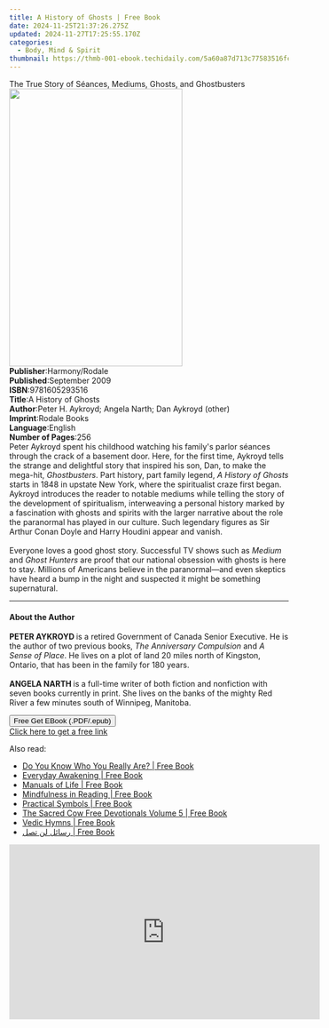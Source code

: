 ```yaml
---
title: A History of Ghosts | Free Book
date: 2024-11-25T21:37:26.275Z
updated: 2024-11-27T17:25:55.170Z
categories:
  - Body, Mind & Spirit
thumbnail: https://thmb-001-ebook.techidaily.com/5a60a87d713c77583516fce8678a4730357bd78c32bac8b907063cf25686bb47.jpg
---
```

<main id="book-container">
  <div class="flex flex-col">
    <div class="book-brief flex-1 py-6 px-4 sm:p-6 md:py-10 md:px-8">
      <!-- brief-->
      <div class="book-brief-main">
        The True Story of Séances, Mediums, Ghosts, and Ghostbusters
      </div>
    </div>
    <div
      class="book-meta-info flex-1 grid gap-4 col-start-1 col-end-3 row-start-1 sm:mb-6 sm:grid-cols-4 lg:gap-6 lg:col-start-2 lg:row-end-6 lg:row-span-6 lg:mb-0"
    >
      <div
        class="book-meta-info-left place-content-center mt-4 p-4 text-sm leading-6 col-start-2 col-span-2 dark:text-slate-400"
      >
        <img
          class="w-full h-500 object-cover rounded-lg sm:h-255 sm:col-span-2 lg:col-span-full"
          src="https://img-001-ebook.techidaily.com/2746077024bccc4efb79340847b66e076336de85594b8a8f06a18e76fba822f8.jpg"
          alt=""
          width="312"
          height="500"
        />
      </div>
      <div
        class="book-meta-info-right mt-2 col-start-1 row-start-2 col-span-3 self-center"
      >
        <!-- meta data  -->
        <div class="flex flex-col px-4 md:px-8">
          <div class="flex-1">
            <strong>Publisher</strong>:<span class="px-2">Harmony/Rodale</span>
          </div>
          <div class="flex-1">
            <strong>Published</strong>:<span class="px-2">September 2009</span>
          </div>
          <div class="flex-1">
            <strong>ISBN</strong>:<span class="px-2">9781605293516</span>
          </div>
          <div class="flex-1">
            <strong>Title</strong>:<span class="px-2">A History of Ghosts</span>
          </div>
          <div class="flex-1">
            <strong>Author</strong>:<span class="px-2"
              >Peter H. Aykroyd; Angela Narth; Dan Aykroyd (other)</span
            >
          </div>
          <div class="flex-1">
            <strong>Imprint</strong>:<span class="px-2">Rodale Books</span>
          </div>
          <div class="flex-1">
            <strong>Language</strong>:<span class="px-2">English</span>
          </div>
          <div class="flex-1">
            <strong>Number of Pages</strong>:<span class="px-2">256</span>
          </div>
        </div>
      </div>
    </div>
    <div class="book-description flex-1 py-6 px-4 sm:p-6 md:py-10 md:px-8">
      <div class="book-description-main">
        <div accordion-content="" id="description">
          Peter Aykroyd spent his childhood watching his family's parlor séances
          through the crack of a basement door. Here, for the first time,
          Aykroyd tells the strange and delightful story that inspired his son,
          Dan, to make the mega-hit, <i>Ghostbusters</i>. Part history, part
          family legend, <i>A History of Ghosts </i>starts in 1848 in upstate
          New York, where the spiritualist craze first began. Aykroyd introduces
          the reader to notable mediums while telling the story of the
          development of spiritualism, interweaving a personal history marked by
          a fascination with ghosts and spirits with the larger narrative about
          the role the paranormal has played in our culture. Such legendary
          figures as Sir Arthur Conan Doyle and Harry Houdini appear and vanish.
          <br /><br />Everyone loves a good ghost story. Successful TV shows
          such as <i>Medium </i>and <i>Ghost Hunters </i>are proof that our
          national obsession with ghosts is here to stay. Millions of Americans
          believe in the paranormal—and even skeptics have heard a bump in the
          night and suspected it might be something supernatural.
        </div>
      </div>
    </div>
    <div class="book-excerpts flex-1 py-6 px-4 sm:p-6 md:py-10 md:px-8">
      <!-- excerpts-->
      <div class="book-excerpts-main">
        <hr />
        <h4 class="placeholder placeholder-heading">
          <span>About the Author</span>
        </h4>
        <p>
          <b>PETER AYKROYD </b>is a retired Government of Canada Senior
          Executive. He is the author of two previous books,
          <i>The Anniversary Compulsion </i>and <i>A Sense of Place</i>. He
          lives on a plot of land 20 miles north of Kingston, Ontario, that has
          been in the family for 180 years. <br /><br /><b>ANGELA NARTH </b>is a
          full-time writer of both fiction and nonfiction with seven books
          currently in print. She lives on the banks of the mighty Red River a
          few minutes south of Winnipeg, Manitoba.
        </p>
      </div>
    </div>
    <div
      class="book-about-author flex-1 py-6 px-4 sm:p-6 md:py-10 md:px-8"
    ></div>
    <div class="book-free-get flex-1 py-6 px-4 sm:p-6 md:py-10 md:px-8">
      <button
        id="btn-free-get"
        class="bg-blue-500 hover:bg-blue-700 text-white font-bold py-2 px-4 rounded"
      >
        Free Get EBook (.PDF/.epub)
      </button>
      <div id="countdown-display" class="px-2 text-lg mt-2"></div>
      <a
        id="free-link"
        class="hidden bg-blue-500 hover:bg-blue-700 text-white font-bold py-2 px-4 rounded"
        href="https://www.ebooks.com/en-us/book/96177162/a-history-of-ghosts/peter-h-aykroyd/"
        target="_blank"
        >Click here to get a free link</a
      >
    </div>
    <script>
      let countdownTime = 0;
      let countdownInterval = null;
      document
        .getElementById('btn-free-get')
        .addEventListener('click', startCountdown);
      function startCountdown() {
        countdownTime = new Date().getTime() + 60000 * 3;
        countdownInterval = setInterval(updateCountdown, 1000);
        document.getElementById('btn-free-get').disabled = true;
        document
          .getElementById('btn-free-get')
          .classList.add('bg-gray-500', 'cursor-not-allowed');
      }
      function updateCountdown() {
        let currentTime = new Date().getTime();
        let timeLeft = countdownTime - currentTime;
        let secondsLeft = Math.floor(timeLeft / 1000);
        document.getElementById('countdown-display').innerHTML =
          `Remaining time: ${secondsLeft} seconds.`;
        if (secondsLeft <= 0) {
          clearInterval(countdownInterval);
          document.getElementById('btn-free-get').classList.add('hidden');
          document.getElementById('free-link').classList.remove('hidden');
          document.getElementById('countdown-display').innerHTML = '';
        }
      }
    </script>
  </div>
</main>

<ins class="adsbygoogle"
      style="display:block"
      data-ad-client="ca-pub-7571918770474297"
      data-ad-slot="8358498916"
      data-ad-format="auto"
      data-full-width-responsive="true"></ins>
    

<span class="atpl-alsoreadstyle">Also read:</span>
<div><ul>
<li><a href="https://novels-ebooks.techidaily.com/211256860-9798890613424-do-you-know-who-you-really-are/"><u>Do You Know Who You Really Are? | Free Book</u></a></li>
<li><a href="https://novels-ebooks.techidaily.com/211256560--everyday-awakening/"><u>Everyday Awakening | Free Book</u></a></li>
<li><a href="https://novels-ebooks.techidaily.com/211257236-9781528997294-manuals-of-life/"><u>Manuals of Life | Free Book</u></a></li>
<li><a href="https://novels-ebooks.techidaily.com/211256054--mindfulness-in-reading/"><u>Mindfulness in Reading | Free Book</u></a></li>
<li><a href="https://novels-ebooks.techidaily.com/211256052--practical-symbols/"><u>Practical Symbols | Free Book</u></a></li>
<li><a href="https://novels-ebooks.techidaily.com/211255848-9798890417411-the-sacred-cow-free-devotionals-volume-5/"><u>The Sacred Cow Free Devotionals Volume 5 | Free Book</u></a></li>
<li><a href="https://novels-ebooks.techidaily.com/211256126-9798869228000-vedic-hymns/"><u>Vedic Hymns | Free Book</u></a></li>
<li><a href="https://novels-ebooks.techidaily.com/211257227-9789948764816-rsal-ln-tsl/"><u>رسائل لن تصل | Free Book</u></a></li>
</ul></div>

<!-- affiliate ads begin -->
<iframe width="560" height="315" src="https://www.youtube.com/embed/4qA2pGQ5qmw?si=1mAA9WTi2Z5F7n6s&autoplay=1" title="YouTube video player" frameborder="0" allow="accelerometer; autoplay; clipboard-write; encrypted-media; gyroscope; picture-in-picture; web-share" referrerpolicy="strict-origin-when-cross-origin" allowfullscreen></iframe>
<!-- affiliate ads end -->

